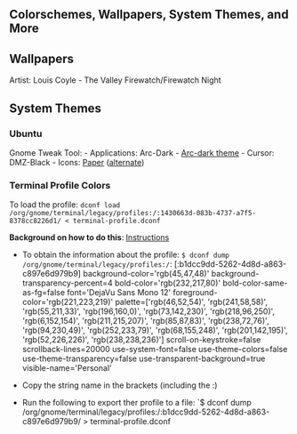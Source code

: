 ## Colorschemes, Wallpapers, System Themes, and More

## Wallpapers
Artist: Louis Coyle
	- The Valley
Firewatch/Firewatch Night

## System Themes

### Ubuntu
Gnome Tweak Tool:
	- Applications: Arc-Dark
		- [Arc-dark theme](https://github.com/horst3180/arc-theme)
	- Cursor: DMZ-Black
	- Icons: [Paper](https://snwh.org/paper) ([alternate](https://github.com/snwh/paper-icon-theme))


### Terminal Profile Colors
To load the profile:
`dconf load /org/gnome/terminal/legacy/profiles:/:1430663d-083b-4737-a7f5-8378cc8226d1/ < terminal-profile.dconf`

**Background on how to do this**:
[Instructions](https://gist.github.com/reavon/0bbe99150810baa5623e5f601aa93afc)
- To obtain the information about the profile:
`$ dconf dump /org/gnome/terminal/legacy/profiles:/`:
	[:b1dcc9dd-5262-4d8d-a863-c897e6d979b9]
	background-color='rgb(45,47,48)'
	background-transparency-percent=4
	bold-color='rgb(232,217,80)'
	bold-color-same-as-fg=false
	font='DejaVu Sans Mono 12'
	foreground-color='rgb(221,223,219)'
	palette=['rgb(46,52,54)', 'rgb(241,58,58)', 'rgb(55,211,33)', 'rgb(196,160,0)', 'rgb(73,142,230)', 'rgb(218,96,250)', 'rgb(6,152,154)', 'rgb(211,215,207)', 'rgb(85,87,83)', 'rgb(238,72,76)', 'rgb(94,230,49)', 'rgb(252,233,79)', 'rgb(68,155,248)', 'rgb(201,142,195)', 'rgb(52,226,226)', 'rgb(238,238,236)']
	scroll-on-keystroke=false
	scrollback-lines=20000
	use-system-font=false
	use-theme-colors=false
	use-theme-transparency=false
	use-transparent-background=true
	visible-name='Personal'

- Copy the string name in the brackets (including the :)
- Run the following to export ther profile to a file:
`$ dconf dump /org/gnome/terminal/legacy/profiles:/:b1dcc9dd-5262-4d8d-a863-c897e6d979b9/ > terminal-profile.dconf


